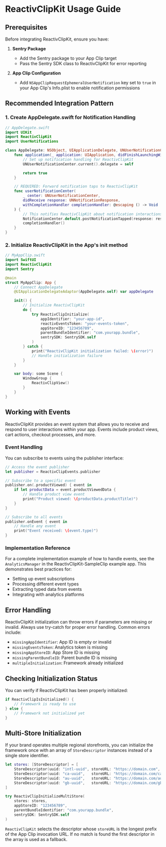 # ReactivClipKit Usage Guide

## Prerequisites

Before integrating ReactivClipKit, ensure you have:

1. **Sentry Package**
   - Add the Sentry package to your App Clip target
   - Pass the Sentry SDK class to ReactivClipKit for error reporting

2. **App Clip Configuration**
   - Add `NSAppClipRequestEphemeralUserNotification` key set to `true` in your App Clip's Info.plist to enable notification permissions

## Recommended Integration Pattern

### 1. Create AppDelegate.swift for Notification Handling

```swift
// AppDelegate.swift
import UIKit
import ReactivClipKit
import UserNotifications

class AppDelegate: NSObject, UIApplicationDelegate, UNUserNotificationCenterDelegate {
    func application(_ application: UIApplication, didFinishLaunchingWithOptions launchOptions: [UIApplication.LaunchOptionsKey: Any]?) -> Bool {
        // Set up notification handling for ReactivClipKit
        UNUserNotificationCenter.current().delegate = self

        return true
    }

    // REQUIRED: Forward notification taps to ReactivClipKit
    func userNotificationCenter(
        _ center: UNUserNotificationCenter,
        didReceive response: UNNotificationResponse,
        withCompletionHandler completionHandler: @escaping () -> Void
    ) {
        // This notifies ReactivClipKit about notification interactions
        NotificationCenter.default.postNotificationTapped(response: response)
        completionHandler()
    }
}
```

### 2. Initialize ReactivClipKit in the App's init method

```swift
// MyAppClip.swift
import SwiftUI
import ReactivClipKit
import Sentry

@main
struct MyAppClip: App {
    // Connect AppDelegate
    @UIApplicationDelegateAdaptor(AppDelegate.self) var appDelegate

    init() {
        // Initialize ReactivClipKit
        do {
            try ReactivClipInitialize(
                appIdentifier: "your-app-id",
                reactivEventsToken: "your-events-token",
                appStoreID: "123456789",
                parentBundleIdentifier: "com.yourapp.bundle",
                sentrySDK: SentrySDK.self
            )
        } catch {
            print("ReactivClipKit initialization failed: \(error)")
            // Handle initialization failure
        }
    }

    var body: some Scene {
        WindowGroup {
            ReactivClipView()
        }
    }
}
```

## Working with Events

ReactivClipKit provides an event system that allows you to receive and respond to user interactions within your app. Events include product views, cart actions, checkout processes, and more.

### Event Handling

You can subscribe to events using the publisher interface:

```swift
// Access the event publisher
let publisher = ReactivClipEvents.publisher

// Subscribe to a specific event
publisher.on(.productViewed) { event in
    if let productData = event.productViewedData {
        // Handle product view event
        print("Product viewed: \(productData.productTitle)")
    }
}

// Subscribe to all events
publisher.onEvent { event in
    // Handle any event
    print("Event received: \(event.type)")
}
```

### Implementation Reference

For a complete implementation example of how to handle events, see the `AnalyticsManager` in the ReactivClipKit-SampleClip example app. This demonstrates best practices for:

- Setting up event subscriptions
- Processing different event types
- Extracting typed data from events
- Integrating with analytics platforms

## Error Handling

ReactivClipKit initialization can throw errors if parameters are missing or invalid. Always use try-catch for proper error handling. Common errors include:

- `missingAppIdentifier`: App ID is empty or invalid
- `missingEventsToken`: Analytics token is missing
- `missingAppStoreID`: App Store ID is missing
- `missingParentBundleID`: Parent bundle ID is missing
- `multipleInitialization`: Framework already initialized

## Checking Initialization Status

You can verify if ReactivClipKit has been properly initialized:

```swift
if ReactivClipIsInitialized() {
    // Framework is ready to use
} else {
    // Framework not initialized yet
}
```

## Multi-Store Initialization

If your brand operates multiple regional storefronts, you can initialize the framework once with an array of `StoreDescriptor` instances instead of a single store identifier.

```swift
let stores: [StoreDescriptor] = [
    StoreDescriptor(uuid: "intl-uuid", storeURL: "https://domain.com",    eventsToken: "token-intl"),
    StoreDescriptor(uuid: "ca-uuid",   storeURL: "https://domain.com/ca", eventsToken: "token-ca"),
    StoreDescriptor(uuid: "au-uuid",   storeURL: "https://domain.com/au", eventsToken: "token-au"),
    StoreDescriptor(uuid: "gb-uuid",   storeURL: "https://domain.com/gb", eventsToken: "token-gb")
]

try ReactivClipInitializeMultiStore(
    stores: stores,
    appStoreID: "123456789",
    parentBundleIdentifier: "com.yourapp.bundle",
    sentrySDK: SentrySDK.self
)
```

`ReactivClipKit` selects the descriptor whose `storeURL` is the longest prefix of the App Clip invocation URL. If no match is found the first descriptor in the array is used as a fallback.
